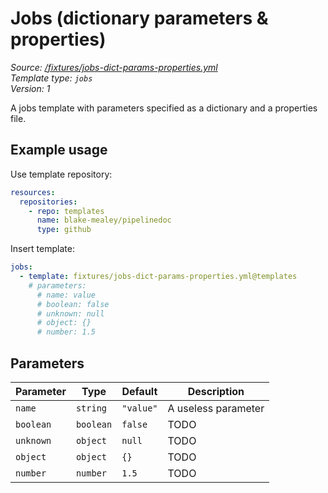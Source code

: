 <!-- this file was generated by pipelinedoc - do not modify directly -->

# Jobs (dictionary parameters & properties)

_Source: [/fixtures/jobs-dict-params-properties.yml](/fixtures/jobs-dict-params-properties.yml)_
<br/>
_Template type: `jobs`_
<br/>
_Version: 1_

A jobs template with parameters specified as a dictionary and a properties file.


## Example usage

Use template repository:

```yaml
resources:
  repositories:
    - repo: templates
      name: blake-mealey/pipelinedoc
      type: github
```

Insert template:

```yaml
jobs:
  - template: fixtures/jobs-dict-params-properties.yml@templates
    # parameters:
      # name: value
      # boolean: false
      # unknown: null
      # object: {}
      # number: 1.5
```

## Parameters

|Parameter|Type|Default|Description|
|---|---|---|---|
|`name`|`string` |`"value"`|A useless parameter|
|`boolean`|`boolean` |`false`|TODO|
|`unknown`|`object` |`null`|TODO|
|`object`|`object` |`{}`|TODO|
|`number`|`number` |`1.5`|TODO|
